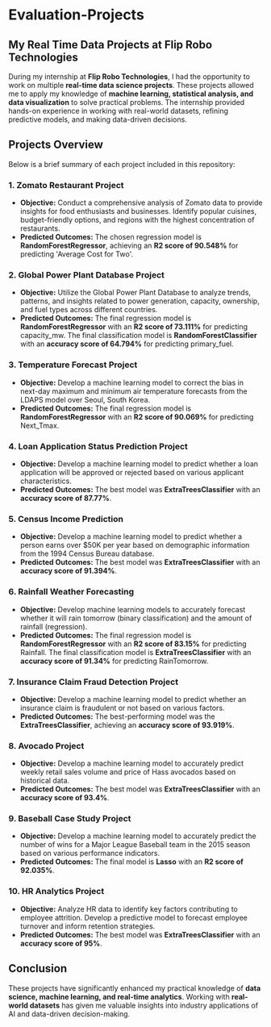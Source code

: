 # Evaluation-Projects

## My Real Time Data Projects at Flip Robo Technologies
During my internship at **Flip Robo Technologies**, I had the opportunity to work on multiple **real-time data science projects**. These projects allowed me to apply my knowledge of **machine learning, statistical analysis, and data visualization** to solve practical problems. The internship provided hands-on experience in working with real-world datasets, refining predictive models, and making data-driven decisions.

## Projects Overview
Below is a brief summary of each project included in this repository:

### 1. Zomato Restaurant Project
   - **Objective:** Conduct a comprehensive analysis of Zomato data to provide insights for food enthusiasts and businesses. Identify popular cuisines, budget-friendly options, and regions with the highest concentration of restaurants.
   - **Predicted Outcomes:** The chosen regression model is **RandomForestRegressor**, achieving an **R2 score of 90.548%** for predicting 'Average Cost for Two'.

### 2. Global Power Plant Database Project
   - **Objective:** Utilize the Global Power Plant Database to analyze trends, patterns, and insights related to power generation, capacity, ownership, and fuel types across different countries.
   - **Predicted Outcomes:** The final regression model is **RandomForestRegressor** with an **R2 score of 73.111%** for predicting capacity_mw. The final classification model is **RandomForestClassifier** with an **accuracy score of 64.794%** for predicting primary_fuel.

### 3. Temperature Forecast Project
   - **Objective:** Develop a machine learning model to correct the bias in next-day maximum and minimum air temperature forecasts from the LDAPS model over Seoul, South Korea.
   - **Predicted Outcomes:** The final regression model is **RandomForestRegressor** with an **R2 score of 90.069%** for predicting Next_Tmax.

### 4. Loan Application Status Prediction Project
   - **Objective:** Develop a machine learning model to predict whether a loan application will be approved or rejected based on various applicant characteristics.
   - **Predicted Outcomes:** The best model was **ExtraTreesClassifier** with an **accuracy score of 87.77%**.

### 5. Census Income Prediction
   - **Objective:** Develop a machine learning model to predict whether a person earns over $50K per year based on demographic information from the 1994 Census Bureau database.
   - **Predicted Outcomes:** The best model was **ExtraTreesClassifier** with an **accuracy score of 91.394%**.

### 6. Rainfall Weather Forecasting
   - **Objective:** Develop machine learning models to accurately forecast whether it will rain tomorrow (binary classification) and the amount of rainfall (regression).
   - **Predicted Outcomes:** The final regression model is **RandomForestRegressor** with an **R2 score of 83.15%** for predicting Rainfall. The final classification model is **ExtraTreesClassifier** with an **accuracy score of 91.34%** for predicting RainTomorrow.

### 7. Insurance Claim Fraud Detection Project
   - **Objective:** Develop a machine learning model to predict whether an insurance claim is fraudulent or not based on various factors.
   - **Predicted Outcomes:** The best-performing model was the **ExtraTreesClassifier**, achieving an **accuracy score of 93.919%**.

### 8. Avocado Project
   - **Objective:** Develop a machine learning model to accurately predict weekly retail sales volume and price of Hass avocados based on historical data.
   - **Predicted Outcomes:** The best model was **ExtraTreesClassifier** with an **accuracy score of 93.4%**.

### 9. Baseball Case Study Project
   - **Objective:** Develop a machine learning model to accurately predict the number of wins for a Major League Baseball team in the 2015 season based on various performance indicators.
   - **Predicted Outcomes:** The final model is **Lasso** with an **R2 score of 92.035%**.

### 10. HR Analytics Project
   - **Objective:** Analyze HR data to identify key factors contributing to employee attrition. Develop a predictive model to forecast employee turnover and inform retention strategies.
   - **Predicted Outcomes:** The best model was **ExtraTreesClassifier** with an **accuracy score of 95%**.

## Conclusion
These projects have significantly enhanced my practical knowledge of **data science, machine learning, and real-time analytics**. Working with **real-world datasets** has given me valuable insights into industry applications of AI and data-driven decision-making.


